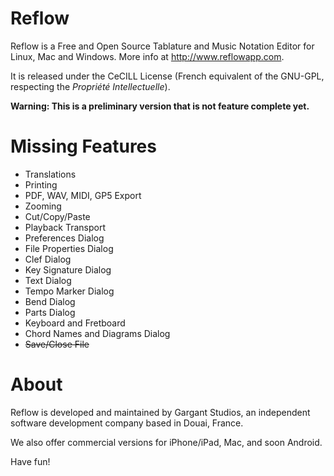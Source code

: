 Reflow
======

Reflow is a Free and Open Source Tablature and Music Notation Editor for Linux, Mac and Windows. More info at http://www.reflowapp.com.

It is released under the CeCILL License (French equivalent of the GNU-GPL, respecting the _Propriété Intellectuelle_).

**Warning: This is a preliminary version that is not feature complete yet.**

Missing Features
====

- Translations
- Printing
- PDF, WAV, MIDI, GP5 Export
- Zooming
- Cut/Copy/Paste
- Playback Transport
- Preferences Dialog
- File Properties Dialog
- Clef Dialog
- Key Signature Dialog
- Text Dialog
- Tempo Marker Dialog
- Bend Dialog
- Parts Dialog
- Keyboard and Fretboard
- Chord Names and Diagrams Dialog
- <del>Save/Close File</del>


About
====

Reflow is developed and maintained by Gargant Studios, an independent software development company based in Douai, France.

We also offer commercial versions for iPhone/iPad, Mac, and soon Android.

Have fun!
